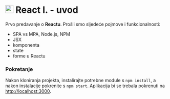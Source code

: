 # <img src="https://i.ibb.co/T110xpG/react-logo.png" height="25"/> React I. - uvod

Prvo predavanje o **Reactu**. Prošli smo sljedeće pojmove i funkcionalnosti:

- SPA vs MPA, Node.js, NPM
- JSX
- komponenta
- state
- forme u Reactu

### Pokretanje

Nakon kloniranja projekta, instalirajte potrebne module s `npm install`, a nakon instalacije pokrenite s `npm start`. Aplikacija bi se trebala pokrenuti na [http://localhost:3000](http://localhost:3000).
